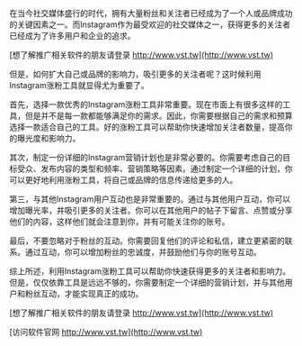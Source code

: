 在当今社交媒体盛行的时代，拥有大量粉丝和关注者已经成为了一个人或品牌成功的关键因素之一。而Instagram作为最受欢迎的社交媒体之一，获得更多的关注者已经成为了许多用户和企业的追求。

[想了解推广相关软件的朋友请登录 http://www.vst.tw](http://www.vst.tw)

但是，如何扩大自己或品牌的影响力，吸引更多的关注者呢？这时候利用Instagram涨粉工具就显得尤为重要了。

首先，选择一款优秀的Instagram涨粉工具非常重要。现在市面上有很多这样的工具，但是并不是每一款都能够满足你的需求。因此，你需要根据自己的需求和预算选择一款适合自己的工具。好的涨粉工具可以帮助你快速增加关注者数量，提高你的曝光度和影响力。

其次，制定一份详细的Instagram营销计划也是非常必要的。你需要考虑自己的目标受众、发布内容的类型和频率、营销策略等因素。通过制定一个详细的计划，你可以更好地利用涨粉工具，将自己或品牌的信息传递给更多的人。

第三，与其他Instagram用户互动也是非常重要的。通过与其他用户互动，你可以增加曝光率，并吸引更多的关注者。你可以在其他用户的帖子下留言、点赞或分享他们的内容，这样他们就会注意到你，并有可能关注你的账号。

最后，不要忽略对于粉丝的互动。你需要回复他们的评论和私信，建立更紧密的联系。通过互动，你可以增加粉丝的忠诚度，并鼓励他们与你的账号互动。

综上所述，利用Instagram涨粉工具可以帮助你快速获得更多的关注者和影响力。但是，仅仅依靠工具是远远不够的，你需要制定一个详细的营销计划，并与其他用户和粉丝互动，才能实现真正的成功。

[想了解推广相关软件的朋友请登录 http://www.vst.tw](http://www.vst.tw)


[访问软件官网 http://www.vst.tw](http://www.vst.tw)

